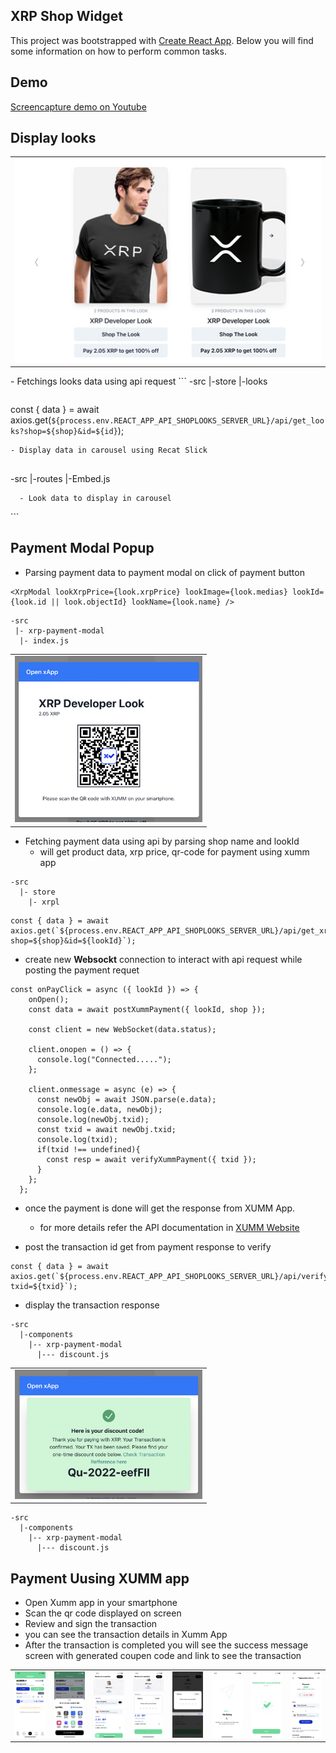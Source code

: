 ## XRP Shop Widget
This project was bootstrapped with [Create React App](https://github.com/facebookincubator/create-react-app).
Below you will find some information on how to perform common tasks.

## Demo

  [Screencapture demo on Youtube](https://youtu.be/HlNEriQgSpc)

## Display looks
<table>
<tr><td>
<img src='./public/slider.jpg' width=600/>
</td>
</tr>
</table>
- Fetchings looks data using api request 
```
-src
  |-store
    |-looks

```
```
const { data } = await axios.get(`${process.env.REACT_APP_API_SHOPLOOKS_SERVER_URL}/api/get_looks?shop=${shop}&id=${id}`);
```
- Display data in carousel using Recat Slick


```
-src
  |-routes
    |-Embed.js

```
  - Look data to display in carousel 
  ```
  <Carousel medias={look.medias} height={400} width={275} />
  ```

## Payment Modal Popup
- Parsing payment data to payment modal on click of payment button

```
<XrpModal lookXrpPrice={look.xrpPrice} lookImage={look.medias} lookId={look.id || look.objectId} lookName={look.name} />

```
```
-src
 |- xrp-payment-modal
  |- index.js
```
<table>
<tr>
<td><img src="./public/payment-modal.png" width="300"/></td>
</tr>
</table>

- Fetching payment data using api by parsing shop name and lookId
    - will get product data, xrp price, qr-code for payment using xumm app
```
-src
  |- store
    |- xrpl
```

```
const { data } = await axios.get(`${process.env.REACT_APP_API_SHOPLOOKS_SERVER_URL}/api/get_xrp_payment?shop=${shop}&id=${lookId}`);

```

  - create new **Websockt** connection to interact with api request while posting the payment requet 

```
const onPayClick = async ({ lookId }) => {
    onOpen();
    const data = await postXummPayment({ lookId, shop });
    
    const client = new WebSocket(data.status);

    client.onopen = () => {
      console.log("Connected.....");
    };

    client.onmessage = async (e) => {
      const newObj = await JSON.parse(e.data);
      console.log(e.data, newObj);
      console.log(newObj.txid);
      const txid = await newObj.txid;
      console.log(txid);
      if(txid !== undefined){
        const resp = await verifyXummPayment({ txid });
      } 
    };
  };
```
  - once the payment is done will get the response from XUMM App.
    - for more details refer the API documentation in [XUMM Website](https://xumm.readme.io/)

  - post the transaction id get from payment response to verify
```
const { data } = await axios.get(`${process.env.REACT_APP_API_SHOPLOOKS_SERVER_URL}/api/verify_xrp_payment?txid=${txid}`);
```
  - display the transaction response 
```
-src
  |-components
    |-- xrp-payment-modal
      |--- discount.js
```
<table>
<tr>
<td><img src="./public/success.png" width="300"/></td>
</tr>
</table>

```
-src
  |-components
    |-- xrp-payment-modal
      |--- discount.js
```

## Payment Uusing XUMM app
- Open Xumm app in your smartphone
- Scan the qr code displayed on screen
- Review and sign the transaction 
- you can see the transaction details in Xumm App
- After the transaction is completed you will see the success message screen with generated coupen code and link to see the transaction

<table>
<tr>
<td><img src="./public/screenshoot1.png" width="200"/></td>
<td><img src="./public/screenshoot2.png" width="200"/></td>
<td><img src="./public/screenshoot3.png" width="200"/></td>
<td><img src="./public/screenshoot4.png" width="200"/></td>
<td><img src="./public/screenshoot5.png" width="200"/></td>
<td><img src="./public/screenshoot6.png" width="200"/></td>
<td><img src="./public/screenshoot7.png" width="200"/></td>
<td><img src="./public/screenshoot8.png" width="200"/></td>

</tr>
</table>
